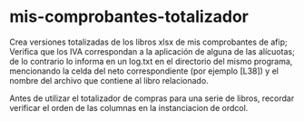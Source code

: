 # mis-comprobantes-totalizador
 Crea versiones totalizadas de los libros xlsx de mis comprobantes de afip;
 Verifica que los IVA correspondan a la aplicación de alguna de las alícuotas; 
 de lo contrario lo informa en un log.txt en el directorio del mismo programa,
 mencionando la celda del neto correspondiente (por ejemplo [L38]) y el nombre
 del archivo que contiene al libro relacionado.

 Antes de utilizar el totalizador de compras para una serie de libros,
 recordar verificar el orden de las columnas en la instanciacion de ordcol.
 
 

